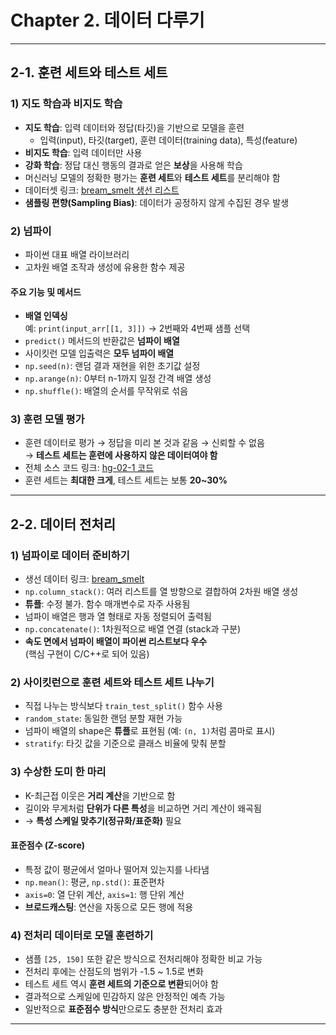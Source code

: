 # Chapter 2. 데이터 다루기

---

## 2-1. 훈련 세트와 테스트 세트

### 1) 지도 학습과 비지도 학습
- **지도 학습**: 입력 데이터와 정답(타깃)을 기반으로 모델을 훈련  
  - 입력(input), 타깃(target), 훈련 데이터(training data), 특성(feature)
- **비지도 학습**: 입력 데이터만 사용
- **강화 학습**: 정답 대신 행동의 결과로 얻은 **보상**을 사용해 학습
- 머신러닝 모델의 정확한 평가는 **훈련 세트**와 **테스트 세트**를 분리해야 함
- 데이터셋 링크: [bream_smelt 생선 리스트](http://bit.ly/bream_smelt)
- **샘플링 편향(Sampling Bias)**: 데이터가 공정하지 않게 수집된 경우 발생

### 2) 넘파이
- 파이썬 대표 배열 라이브러리  
- 고차원 배열 조작과 생성에 유용한 함수 제공

#### 주요 기능 및 메서드
- **배열 인덱싱**  
  예: `print(input_arr[[1, 3]])` → 2번째와 4번째 샘플 선택  
- `predict()` 메서드의 반환값은 **넘파이 배열**
- 사이킷런 모델 입출력은 **모두 넘파이 배열**
- `np.seed(n)`: 랜덤 결과 재현을 위한 초기값 설정
- `np.arange(n)`: 0부터 n-1까지 일정 간격 배열 생성
- `np.shuffle()`: 배열의 순서를 무작위로 섞음

### 3) 훈련 모델 평가
- 훈련 데이터로 평가 → 정답을 미리 본 것과 같음 → 신뢰할 수 없음  
  → **테스트 세트는 훈련에 사용하지 않은 데이터여야 함**
- 전체 소스 코드 링크: [hg-02-1 코드](https://bit.ly/hg-02-1)
- 훈련 세트는 **최대한 크게**, 테스트 세트는 보통 **20~30%**

---

## 2-2. 데이터 전처리

### 1) 넘파이로 데이터 준비하기
- 생선 데이터 링크: [bream_smelt](http://bit.ly/bream_smelt)
- `np.column_stack()`: 여러 리스트를 열 방향으로 결합하여 2차원 배열 생성
- **튜플**: 수정 불가. 함수 매개변수로 자주 사용됨
- 넘파이 배열은 행과 열 형태로 자동 정렬되어 출력됨
- `np.concatenate()`: 1차원적으로 배열 연결 (stack과 구분)
- **속도 면에서 넘파이 배열이 파이썬 리스트보다 우수**  
  (핵심 구현이 C/C++로 되어 있음)

### 2) 사이킷런으로 훈련 세트와 테스트 세트 나누기
- 직접 나누는 방식보다 `train_test_split()` 함수 사용
- `random_state`: 동일한 랜덤 분할 재현 가능
- 넘파이 배열의 shape은 **튜플**로 표현됨 (예: `(n, 1)`처럼 콤마로 표시)
- `stratify`: 타깃 값을 기준으로 클래스 비율에 맞춰 분할

### 3) 수상한 도미 한 마리
- K-최근접 이웃은 **거리 계산**을 기반으로 함
- 길이와 무게처럼 **단위가 다른 특성**을 비교하면 거리 계산이 왜곡됨
- → **특성 스케일 맞추기(정규화/표준화)** 필요

#### 표준점수 (Z-score)
- 특정 값이 평균에서 얼마나 떨어져 있는지를 나타냄
- `np.mean()`: 평균, `np.std()`: 표준편차
- `axis=0`: 열 단위 계산, `axis=1`: 행 단위 계산
- **브로드캐스팅**: 연산을 자동으로 모든 행에 적용

### 4) 전처리 데이터로 모델 훈련하기
- 샘플 `[25, 150]` 또한 같은 방식으로 전처리해야 정확한 비교 가능
- 전처리 후에는 산점도의 범위가 -1.5 ~ 1.5로 변화
- 테스트 세트 역시 **훈련 세트의 기준으로 변환**되어야 함
- 결과적으로 스케일에 민감하지 않은 안정적인 예측 가능
- 일반적으로 **표준점수 방식**만으로도 충분한 전처리 효과

---
